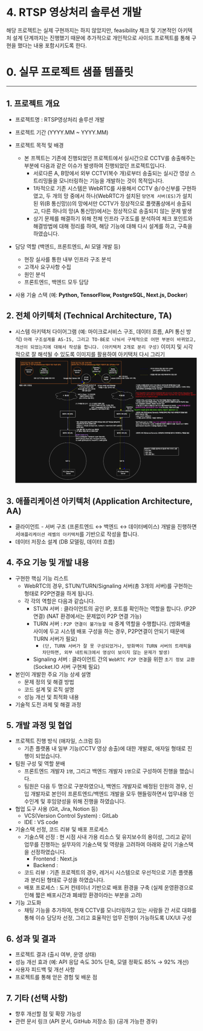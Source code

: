 # 4. RTSP 영상처리 솔루션 개발

해당 프로젝트는 실제 구현까지는 하지 않았지만, feasibility 체크 및 기본적인 아키텍처 설계 단계까지는 진행했기 때문에 추가적으로 개인적으로 사이드 프로젝트를 통해 구현을 했다는 내용 포함시키도록 한다.

# 0. 실무 프로젝트 샘플 템플릿

---

## **1. 프로젝트 개요**

- 프로젝트명 : RTSP영상처리 솔루션 개발
- 프로젝트 기간 (YYYY.MM ~ YYYY.MM)
- 프로젝트 목적 및 배경

  - 본 프젝트는 기존에 진행되었던 프로젝트에서 실시간으로 CCTV를 송출해주는 부분에 다음과 같은 이슈가 발생하여 진행되었던 프로젝트입니다.
    - 서로다른 A, B망에서 외부 CCTV(복수 개)로부터 송출되는 실시간 영상 스트리밍들을 모니터링하는 기능을 개발하는 것이 목적입니다.
    - 1차적으로 기존 시스템은 WebRTC를 사용해서 CCTV 송/수신부를 구현하였고, 두 개의 망 중에서 하나(WebRTC가 설치된 `망연계 서버(ES)`가 설치된 위(B 통신망)))의 망에서만
      CCTV가 정상적으로 플랫폼상에서 송출되고, 다른 하나의 망(A 통신망)에서는 정상적으로 송출되지 않는 문제 발생
    - 상기 문제를 해결하기 위해 전체 인프라 구조도를 분석하여 체크 포인트와 해결방법에 대해 정리를 하여, 해당 기능에 대해 다시 설계를 하고, 구축을 하였습니다.

- 담당 역할 (백엔드, 프론트엔드, AI 모델 개발 등)
  - 현장 실사를 통한 내부 인프라 구조 분석
  - 고객사 요구사항 수집
  - 원인 분석
  - 프론트엔드, 백엔드 모두 담당
- 사용 기술 스택 (예: **Python, TensorFlow, PostgreSQL, Next.js, Docker**)

## **2. 전체 아키텍처 (Technical Architecture, TA)**

- 시스템 아키텍처 다이어그램 (예: 마이크로서비스 구조, 데이터 흐름, API 통신 방식)
  `아래 구조설계를 AS-IS, 그리고 TO-BE로 나눠서 구체적으로 어떤 부분이 바뀌었고, 개선이 되었는지에 대해서 작성을 합니댜. (아키텍처 2개로 분리 구성)`
  이미지 및 시각적으로 잘 해석될 수 있도록 이미지를 활용하여 아키택처 다시 그리기
  ![RTSP CCTV스트리밍 구조설계](../../0.%20img/RTSP_solution_infrastruc-수정본.png)

## **3. 애플리케이션 아키텍처 (Application Architecture, AA)**

- 클라이언트 - 서버 구조 (프론트엔드 ↔ 백엔드 ↔ 데이터베이스)
  개발을 진행하면서`애플리케이션 레벨의 아키텍처`를 기반으로 작성을 합니다.
- 데이터 저장소 설계 (DB 모델링, 데이터 흐름)

## **4. 주요 기능 및 개발 내용**

- 구현한 핵심 기능 리스트
  - WebRTC의 경우, STUN/TURN/Signaling 서버(총 3개의 서버)를 구현하는 형태로 P2P연결을 하게 됩니다.
  - 각 각의 역할은 다음과 같습니다.
    - STUN 서버 : 클라이언트의 공인 IP, 포트를 확인하는 역할을 합니다. (P2P 연결) (NAT 환경에서는 문제없이 P2P 연결 가능)
    - TURN 서버 : `P2P 연결이 불가능할 때` 중계 역할을 수행합니다. (방화벽을 사이에 두고 시스템 배포 구성을 하는 경우, P2P연결이 안되기 때문에 TURN 서버가 필요)
      - `(단, TURN 서버가 잘 못 구성되었거나, 방화벽이 TURN 서버의 트래픽을 차단하면, 외부 네트워크에서 영상이 보이지 않는 문제가 발생)`
    - Signaling 서버 : 클라이언트 간의 `WebRTC P2P 연결`을 위한 `초기 정보 교환`(Socket.IO 서버 구현체 필요)
- 본인이 개발한 주요 기능 상세 설명
  - 문제 정의 및 해결 방법
  - 코드 설계 및 로직 설명
  - 성능 개선 및 최적화 내용
- 기술적 도전 과제 및 해결 과정

## **5. 개발 과정 및 협업**

- 프로젝트 진행 방식 (애자일, 스크럼 등)
  - 기존 플랫폼 내 일부 기능(CCTV 영상 송출)에 대한 개발로, 애자일 형태로 진행이 되었습니다.
- 팀원 구성 및 역할 분배
  - 프론트엔드 개발자 `1명`, 그리고 백엔드 개발자 `1명`으로 구성하여 진행을 했습니다.
  - 팀원은 다음 두 명으로 구분하였으나, 백엔드 개발자로 배정된 인원의 경우, 신입 개발자로 본인이 프론트엔드/백엔드 개발을 모두 핸들링하면서 업무내용 인수인계 및 후임양성을 위해
    진행을 하였습니다.
- 협업 도구 사용 (Git, Jira, Notion 등)
  - VCS(Version Control System) : GitLab
  - IDE : VS code
- 기술스택 선정, 코드 리뷰 및 배포 프로세스
  - 기술스택 선정 : 현 시점 사내 가용 리소스 및 유지보수의 용이성, 그리고 같이 업무를 진행하는 실무자의 기술스택 및 역량을 고려하여 아래와 같이 기술스택을 선정하였습니다.
    - Frontend : Next.js
    - Backend :
  - 코드 리뷰 : 기존 프로젝트의 경우, 레거시 시스템으로 우선적으로 기존 플랫폼과 분리된 형태로 구성을 하였습니다.
  - 배포 프로세스 : 도커 컨테이너 기반으로 배포 환경을 구축 (실제 운영환경으로 인해 짧은 배포시간과 폐쇄망 환경이라는 부분을 고려)
- 기능 고도화
  - 채팅 기능을 추가하여, 현재 CCTV를 모니터링하고 있는 사람들 간 서로 대화를 통해 이슈 담당자 선정, 그리고 효율적인 업무 진행이 가능하도록 UX/UI 구성

## **6. 성과 및 결과**

- 프로젝트 결과 (출시 여부, 운영 상태)
- 성능 개선 효과 (예: API 응답 속도 30% 단축, 모델 정확도 85% → 92% 개선)
- 사용자 피드백 및 개선 사항
- 프로젝트를 통해 얻은 경험 및 배운 점

## **7. 기타 (선택 사항)**

- 향후 개선할 점 및 확장 가능성
- 관련 문서 링크 (API 문서, GitHub 저장소 등) (공개 가능한 경우)

